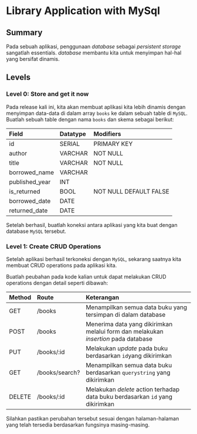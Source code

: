 # Library Application with MySql


## Summary

Pada sebuah aplikasi, penggunaan *database* sebagai *persistent storage* sangatlah essentials. *database* membantu kita untuk menyimpan hal-hal yang bersifat dinamis.

## Levels

### Level 0: Store and get it now

Pada release kali ini, kita akan membuat aplikasi kita lebih dinamis dengan menyimpan data-data di dalam array `books` ke dalam sebuah table di `MySQL`. Buatlah sebuah table dengan nama `books` dan skema sebagai berikut:

| Field          | Datatype | Modifiers              |
| :------------- | :------- | :--------------------- |
| id             | SERIAL   | PRIMARY KEY            |
| author         | VARCHAR  | NOT NULL               |
| title          | VARCHAR  | NOT NULL               |
| borrowed_name  | VARCHAR  |                        |
| published_year | INT      |                        |
| is_returned    | BOOL     | NOT NULL DEFAULT FALSE |
| borrowed_date  | DATE     |                        |
| returned_date  | DATE     |                        |

Setelah berhasil, buatlah koneksi antara aplikasi yang kita buat dengan database `MySQL` tersebut.

### Level 1: Create CRUD Operations

Setelah aplikasi berhasil terkoneksi dengan `MySQL`, sekarang saatnya kita membuat CRUD operations pada aplikasi kita.

Buatlah peubahan pada kode kalian untuk dapat melakukan CRUD operations dengan detail seperti dibawah:

| Method | Route          | Keterangan                                                   |
| :----- | :------------- | :----------------------------------------------------------- |
| GET    | /books         | Menampilkan semua data buku yang tersimpan di dalam database |
| POST   | /books         | Menerima data yang dikirimkan melalui form dan melakukan *insertion* pada database |
| PUT    | /books/:id     | Melakukan *update* pada buku berdasarkan `id`yang dikirimkan |
| GET    | /books/search? | Menampilkan semua data buku berdasarkan `querystring` yang dikirimkan |
| DELETE | /books/:id     | Melakukan *delete* action terhadap data buku berdasarkan `id` yang dikirimkan |

Silahkan pastikan perubahan tersebut sesuai dengan halaman-halaman yang telah tersedia berdasarkan fungsinya masing-masing.
